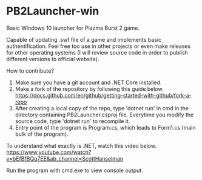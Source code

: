 # PB2Launcher-win
 
Basic Windows 10 launcher for Plazma Burst 2 game. 

Capable of updating .swf file of a game and implements basic authentification. Feel free too use in other projects or even make releases for other operating systems (I will review source code in order to publish different versions to official website).

How to contribute?
1. Make sure you have a git account and .NET Core installed.
2. Make a fork of the repository by following this guide below.
https://docs.github.com/en/github/getting-started-with-github/fork-a-repo
3. After creating a local copy of the repo, type 'dotnet run' in cmd in the directory containing PB2Launcher.csproj file.
Everytime you modify the source code, type 'dotnet run' to recompile it.
4. Entry point of the program is Program.cs, which leads to Form1.cs (main bulk of the program).

To understand what exactly is .NET, watch this video below.
https://www.youtube.com/watch?v=bEfBfBQq7EE&ab_channel=ScottHanselman

Run the program with cmd.exe to view console output.